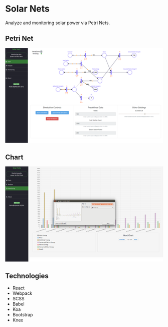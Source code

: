 # Solar Nets
Analyze and monitoring solar power via Petri Nets.

## Petri Net
![alt tag](https://github.com/gios/solar-nets/blob/master/screen1.png)

## Chart
![alt tag](https://github.com/gios/solar-nets/blob/master/screen2.png)

## Technologies
* React
* Webpack
* SCSS
* Babel
* Koa
* Bootstrap
* Knex
